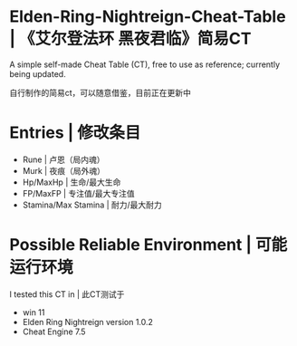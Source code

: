 # Elden-Ring-Nightreign-Cheat-Table | 《艾尔登法环 黑夜君临》简易CT
A simple self-made Cheat Table (CT), free to use as reference; currently being updated.

自行制作的简易ct，可以随意借鉴，目前正在更新中

# Entries | 修改条目

 * Rune | 卢恩（局内魂）
 * Murk | 夜痕（局外魂）
 * Hp/MaxHp | 生命/最大生命
 * FP/MaxFP | 专注值/最大专注值
 * Stamina/Max Stamina | 耐力/最大耐力

# Possible Reliable Environment | 可能运行环境
 I tested this CT in | 此CT测试于
  * win 11
  * Elden Ring Nightreign version 1.0.2
  * Cheat Engine 7.5
